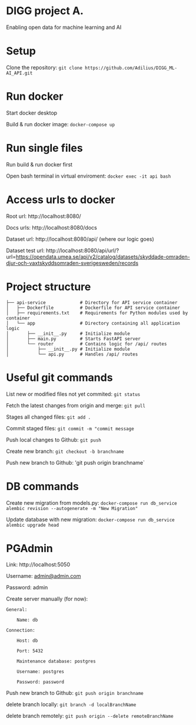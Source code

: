 # DIGG project A.
Enabling open data for machine learning and AI

# Setup

Clone the repository: `git clone https://github.com/Adilius/DIGG_ML-AI_API.git`

# Run docker

Start docker desktop

Build & run docker image: `docker-compose up`

# Run single files

Run build & run docker first

Open bash terminal in virtual enviroment: `docker exec -it api bash`

# Access urls to docker

Root url: http://localhost:8080/

Docs urls: http://localhost:8080/docs

Dataset url: http://localhost:8080/api/ (where our logic goes)

Dataset test url: http://localhost:8080/api/url/?url=https://opendata.umea.se/api/v2/catalog/datasets/skyddade-omraden-djur-och-vaxtskyddsomraden-sverigesweden/records

# Project structure

```
├── api-service             # Directory for API service container
│   ├── Dockerfile          # Dockerfile for API service container
│   ├── requirements.txt    # Requirements for Python modules used by container
│   └── app                 # Directory containing all application logic
│       ├── __init__.py     # Initialize module 
│       ├── main.py         # Starts FastAPI server
│       └── router          # Contains logic for /api/ routes
│           ├── __init__.py # Initialize module
│           └── api.py      # Handles /api/ routes
```

# Useful git commands
List new or modified files not yet commited: `git status`

Fetch the latest changes from origin and merge: `git pull`

Stages all changed files: `git add .`

Commit staged files: `git commit -m "commit message`

Push local changes to Github: `git push`

Create new branch: `git checkout -b branchname`

Push new branch to Github: 'git push origin branchname`

# DB commands
Create new migration from models.py: `docker-compose run db_service alembic revision --autogenerate -m "New Migration"`

Update database with new migration: `docker-compose run db_service alembic upgrade head`

# PGAdmin
Link: http://localhost:5050

Username: admin@admin.com

Password: admin

Create server manually (for now): 

    General:

        Name: db

    Connection:

        Host: db

        Port: 5432

        Maintenance database: postgres

        Username: postgres

        Password: password

Push new branch to Github: `git push origin branchname`
 
delete branch locally: `git branch -d localBranchName`

delete branch remotely: `git push origin --delete remoteBranchName`
